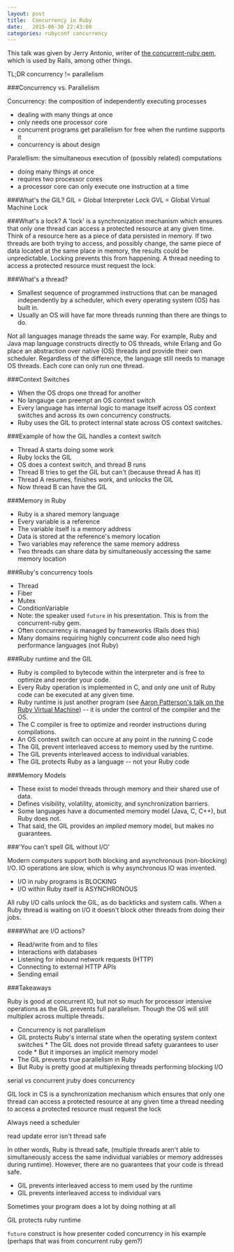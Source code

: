 ```yaml
---
layout: post
title:  Concurrency in Ruby
date:   2015-06-30 22:43:00
categories: rubyconf concurrency
---
```


This talk was given by Jerry Antonio, writer of [the concurrent-ruby gem](http://www.concurrent-ruby.com), which is used by Rails, among other things.

TL;DR
concurrency != parallelism

###Concurrency vs. Parallelism

Concurrency: the composition of independently executing processes
* dealing with many things at once
* only needs one processor core
* concurrent programs get parallelism for free when the runtime supports it
* concurrency is about design

Paralellism: the simultaneous execution of (possibly related) computations
* doing many things at once
* requires two processor cores
* a processor core can only execute one instruction at a time

###What's the GIL?
GIL = Global Interpreter Lock
GVL = Global Virtual Machine Lock

###What's a lock?
A 'lock' is a synchronization mechanism which ensures that only one thread can access a protected resource at any given time. Think of a resource here as a piece of data persisted in memory. If two threads are both trying to access, and possibly change, the same piece of data located at the same place in memory, the results could be unpredictable. Locking prevents this from happening. A thread needing to access a protected resource must request the lock. 

###What's a thread?
* Smallest sequence of programmed instructions that can be managed independently by a scheduler, which every operating system (OS) has built in.
* Usually an OS will have far more threads running than there are things to do.

Not all languages manage threads the same way. For example, Ruby and Java map language constructs directly to OS threads, while Erlang and Go place an abstraction over native (OS) threads and provide their own scheduler. Regardless of the difference, the language still needs to manage OS threads. Each core can only run one thread.

###Context Switches
* When the OS drops one thread for another
* No langauge can preempt an OS context switch
* Every language has internal logic to manage itself across OS context switches and across its own concurrency constructs.
* Ruby uses the GIL to protect internal state across OS context switches.

###Example of how the GIL handles a context switch
* Thread A starts doing some work
* Ruby locks the GIL
* OS does a context switch, and thread B runs
* Thread B tries to get the GIL but can't (because thread A has it)
* Thread A resumes, finishes work, and unlocks the GIL
* Now thread B can have the GIL

###Memory in Ruby
* Ruby is a shared memory language
* Every variable is a reference 
* The variable itself is a memory address
* Data is stored at the reference's memory location
* Two variables may reference the same memory address
* Two threads can share data by simultaneously accessing the same memory location

###Ruby's concurrency tools
* Thread
* Fiber
* Mutex
* ConditionVariable
* Note: the speaker used `future` in his presentation. This is from the concurrent-ruby gem.
* Often concurrency is managed by frameworks (Rails does this)
* Many domains requiring highly concurrent code also need high performance languages (not Ruby)

###Ruby runtime and the GIL
* Ruby is compiled to bytecode within the interpreter and is free to optimize and reorder your code.
* Every Ruby operation is implemented in C, and only one unit of Ruby code can be executed at any given time.
* Ruby runtime is just another program (see [Aaron Patterson's talk on the Ruby Virtual Machine](LINK)) -- it is under the control of the compiler and the OS.
* The C compiler is free to optimize and reorder instructions during compilations.
* An OS context switch can occure at any point in the running C code
* The GIL prevent interleaved access to memory used by the runtime.
* The GIL prevents interleaved access to individual variables.
* The GIL protects Ruby as a language -- not your Ruby code

###Memory Models
* These exist to model threads through memory and their shared use of data.
* Defines visibility, volatility, atomicity, and synchronization barriers.
* Some languages have a documented memory model (Java, C, C++), but Ruby does not.
* That said, the GIL provides an *implied* memory model, but makes no guarantees.

###'You can't spell GIL without I/O'

Modern computers support both blocking and asynchronous (non-blocking) I/O. IO operations are slow, which is why asynchronous IO was invented.

* I/O in ruby programs is BLOCKING
* I/O within Ruby itself is ASYNCHRONOUS

All ruby I/O calls unlock the GIL, as do backticks and system calls. When a Ruby thread is waiting on I/O it doesn't block other threads from doing their jobs.

####What are I/O actions?
* Read/write from and to files
* Interactions with databases
* Listening for inbound network requests (HTTP)
* Connecting to external HTTP APIs
* Sending email

###Takeaways

Ruby is good at concurrent IO, but not so much for processor intensive operations as the GIL prevents full parallelism. Though the OS will still multiplex across multiple threads.

* Concurrency is not parallelism
* GIL protects Ruby's internal state when the operating system context switches
		* The GIL does not provide thread safety guarantees to user code
		* But it imporses an implicit memory model
* The GIL prevents true parallelism in Ruby
* But Ruby is pretty good at multiplexing threads performing blocking I/O


serial vs concurrent
jruby does concurrency

GIL
lock in CS is a synchronization mechanism which ensures that only one thread can access a protected resource at any given time
a thread needing to access a protected resource must request the lock

Always need a scheduler

read update error isn't thread safe

In other words, Ruby is thread safe, (multiple threads aren't able to simultaneously access the same individual variables or memory addresses during runtime). However, there are no guarantees that your code is thread safe.
- GIL prevents interleaved access to mem used by the runtime
- GIL prevents interleaved access to individual vars


Sometimes your program does a lot by doing nothing at all

GIL protects ruby runtime

`future` construct is how presenter coded concurrency in his example (perhaps that was from concurrent ruby gem?)